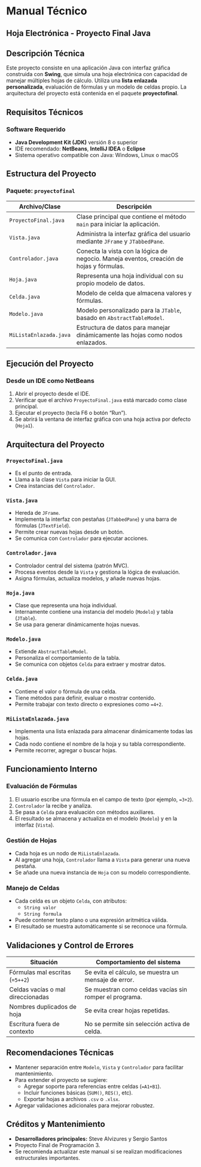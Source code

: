 # Manual Técnico

## Hoja Electrónica - Proyecto Final Java

## Descripción Técnica
Este proyecto consiste en una aplicación Java con interfaz gráfica construida con **Swing**, que simula una hoja electrónica con capacidad de manejar múltiples hojas de cálculo. Utiliza una **lista enlazada personalizada**, evaluación de fórmulas y un modelo de celdas propio. La arquitectura del proyecto está contenida en el paquete **proyectofinal**.

## Requisitos Técnicos

### Software Requerido
- **Java Development Kit (JDK)** versión 8 o superior  
- IDE recomendado: **NetBeans**, **IntelliJ IDEA** o **Eclipse**  
- Sistema operativo compatible con Java: Windows, Linux o macOS  

## Estructura del Proyecto

### Paquete: `proyectofinal`

| Archivo/Clase              | Descripción                                                                 |
|---------------------------|-----------------------------------------------------------------------------|
| `ProyectoFinal.java`      | Clase principal que contiene el método `main` para iniciar la aplicación.   |
| `Vista.java`              | Administra la interfaz gráfica del usuario mediante `JFrame` y `JTabbedPane`. |
| `Controlador.java`        | Conecta la vista con la lógica de negocio. Maneja eventos, creación de hojas y fórmulas. |
| `Hoja.java`               | Representa una hoja individual con su propio modelo de datos.               |
| `Celda.java`              | Modelo de celda que almacena valores y fórmulas.                            |
| `Modelo.java`             | Modelo personalizado para la `JTable`, basado en `AbstractTableModel`.     |
| `MiListaEnlazada.java`    | Estructura de datos para manejar dinámicamente las hojas como nodos enlazados. |

## Ejecución del Proyecto

### Desde un IDE como NetBeans
1. Abrir el proyecto desde el IDE.
2. Verificar que el archivo `ProyectoFinal.java` está marcado como clase principal.
3. Ejecutar el proyecto (tecla F6 o botón “Run”).
4. Se abrirá la ventana de interfaz gráfica con una hoja activa por defecto (`Hoja1`).

## Arquitectura del Proyecto

### `ProyectoFinal.java`
- Es el punto de entrada.
- Llama a la clase `Vista` para iniciar la GUI.
- Crea instancias del `Controlador`.

### `Vista.java`
- Hereda de `JFrame`.
- Implementa la interfaz con pestañas (`JTabbedPane`) y una barra de fórmulas (`JTextField`).
- Permite crear nuevas hojas desde un botón.
- Se comunica con `Controlador` para ejecutar acciones.

### `Controlador.java`
- Controlador central del sistema (patrón MVC).
- Procesa eventos desde la `Vista` y gestiona la lógica de evaluación.
- Asigna fórmulas, actualiza modelos, y añade nuevas hojas.

### `Hoja.java`
- Clase que representa una hoja individual.
- Internamente contiene una instancia del modelo (`Modelo`) y tabla (`JTable`).
- Se usa para generar dinámicamente hojas nuevas.

### `Modelo.java`
- Extiende `AbstractTableModel`.
- Personaliza el comportamiento de la tabla.
- Se comunica con objetos `Celda` para extraer y mostrar datos.

### `Celda.java`
- Contiene el valor o fórmula de una celda.
- Tiene métodos para definir, evaluar o mostrar contenido.
- Permite trabajar con texto directo o expresiones como `=4+2`.

### `MiListaEnlazada.java`
- Implementa una lista enlazada para almacenar dinámicamente todas las hojas.
- Cada nodo contiene el nombre de la hoja y su tabla correspondiente.
- Permite recorrer, agregar o buscar hojas.

## Funcionamiento Interno

### Evaluación de Fórmulas
1. El usuario escribe una fórmula en el campo de texto (por ejemplo, `=3+2`).
2. `Controlador` la recibe y analiza.
3. Se pasa a `Celda` para evaluación con métodos auxiliares.
4. El resultado se almacena y actualiza en el modelo (`Modelo`) y en la interfaz (`Vista`).

### Gestión de Hojas
- Cada hoja es un nodo de `MiListaEnlazada`.
- Al agregar una hoja, `Controlador` llama a `Vista` para generar una nueva pestaña.
- Se añade una nueva instancia de `Hoja` con su modelo correspondiente.

### Manejo de Celdas
- Cada celda es un objeto `Celda`, con atributos:
  - `String valor`
  - `String formula`
- Puede contener texto plano o una expresión aritmética válida.
- El resultado se muestra automáticamente si se reconoce una fórmula.

## Validaciones y Control de Errores

| Situación                               | Comportamiento del sistema                            |
|----------------------------------------|--------------------------------------------------------|
| Fórmulas mal escritas (`=5++2`)        | Se evita el cálculo, se muestra un mensaje de error.  |
| Celdas vacías o mal direccionadas      | Se muestran como celdas vacías sin romper el programa.|
| Nombres duplicados de hoja             | Se evita crear hojas repetidas.                       |
| Escritura fuera de contexto            | No se permite sin selección activa de celda.          |

## Recomendaciones Técnicas

- Mantener separación entre `Modelo`, `Vista` y `Controlador` para facilitar mantenimiento.
- Para extender el proyecto se sugiere:
  - Agregar soporte para referencias entre celdas (`=A1+B1`).
  - Incluir funciones básicas (`SUM()`, `RES()`, etc).
  - Exportar hojas a archivos `.csv` o `.xlsx`.
- Agregar validaciones adicionales para mejorar robustez.

## Créditos y Mantenimiento

- **Desarrolladores principales:** Steve Alvizures y Sergio Santos  
- Proyecto Final de Programación 3.
- Se recomienda actualizar este manual si se realizan modificaciones estructurales importantes.


